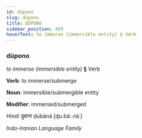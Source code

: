 ```yaml
---
id: düpono
slug: düpono
title: DÜPONO
sidebar_position: 459
hoverText: to immerse (immersible entity) § Verb
---
```


### düpono

*to immerse (immersible entity)* **§** Verb

**Verb**: to immerse/submerge

**Noun**: immersible/submergible entity

**Modifier**: immersed/submerged

Hindi डुबाना ḍubānā [ɖʊ.bäː.näː]

*Indo-Iranian Language Family*